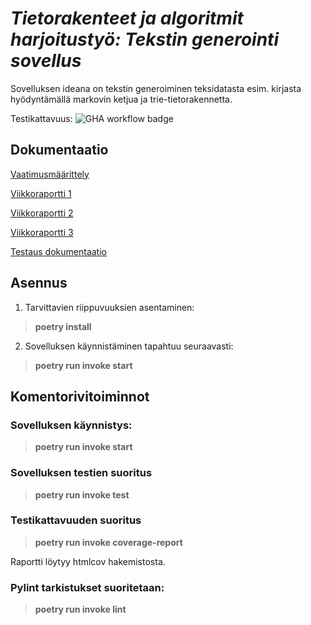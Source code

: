 # *Tietorakenteet ja algoritmit harjoitustyö: Tekstin generointi sovellus*

Sovelluksen ideana on tekstin generoiminen teksidatasta esim. kirjasta hyödyntämällä markovin ketjua ja trie-tietorakennetta. 

Testikattavuus: ![GHA workflow badge](https://github.com/lifeofborna/Tiralabra/workflows/CI/badge.svg)

## Dokumentaatio
[Vaatimusmäärittely](https://github.com/lifeofborna/Tiralabra/blob/main/dokumentaatio/vaatimusm%C3%A4%C3%A4rittely.md)

[Viikkoraportti 1](https://github.com/lifeofborna/Tiralabra/blob/main/dokumentaatio/Viikkoraportti%201.md)

[Viikkoraportti 2](https://github.com/lifeofborna/Tiralabra/blob/main/dokumentaatio/viikkoraportti2.md)

[Viikkoraportti 3](https://github.com/lifeofborna/Markov-Chain-Text-Generation-App/blob/main/dokumentaatio/viikkoraportti3.md)

[Testaus dokumentaatio](https://github.com/lifeofborna/Markov-Chain-Text-Generation-App/blob/main/dokumentaatio/testausdokumentaatio.md
)

## Asennus

1. Tarvittavien riippuvuuksien asentaminen:
>**poetry install**

2. Sovelluksen käynnistäminen tapahtuu seuraavasti:
>**poetry run invoke start**

## Komentorivitoiminnot

### Sovelluksen käynnistys:
>**poetry run invoke start**

### Sovelluksen testien suoritus
>**poetry run invoke test**

### Testikattavuuden suoritus
> **poetry run invoke coverage-report** 
> 
Raportti löytyy htmlcov hakemistosta.

### Pylint tarkistukset suoritetaan:
> **poetry run invoke lint**
